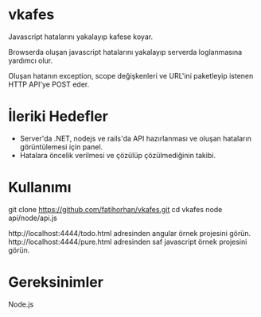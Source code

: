 # vkafes
Javascript hatalarını yakalayıp kafese koyar.

Browserda oluşan javascript hatalarını yakalayıp serverda loglanmasına yardımcı olur.

Oluşan hatanın exception, scope değişkenleri ve URL'ini paketleyip istenen HTTP API'ye POST eder.

İleriki Hedefler
================
- Server'da .NET, nodejs ve rails'da API hazırlanması ve oluşan hataların görüntülemesi için panel.
- Hatalara öncelik verilmesi ve çözülüp çözülmediğinin takibi.

Kullanımı
=========
git clone https://github.com/fatihorhan/vkafes.git
cd vkafes
node api/node/api.js

http://localhost:4444/todo.html adresinden angular örnek projesini görün.
http://localhost:4444/pure.html adresinden saf javascript örnek projesini görün.

Gereksinimler
==============
Node.js